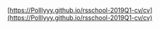 [https://Polllyyy.github.io/rsschool-2019Q1-cv/cv](https://Polllyyy.github.io/rsschool-2019Q1-cv/cv)
